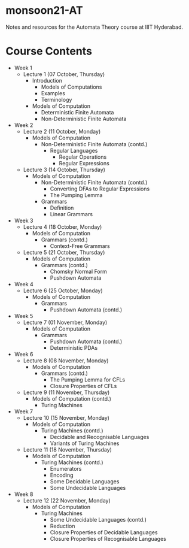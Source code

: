 # monsoon21-AT
Notes and resources for the Automata Theory course at IIIT Hyderabad.

# Course Contents
* Week 1
    - Lecture 1 (07 October, Thursday)
        - Introduction
            - Models of Computations
            - Examples
            - Terminology
        - Models of Computation
            - Deterministic Finite Automata
            - Non-Deterministic Finite Automata
* Week 2
    - Lecture 2 (11 October, Monday)
        - Models of Computation
            - Non-Deterministic Finite Automata (contd.)
                - Regular Languages
                    - Regular Operations
                    - Regular Expressions
    - Lecture 3 (14 October, Thursday)
        - Models of Computation
            - Non-Deterministic Finite Automata (contd.)
                - Converting DFAs to Regular Expressions
                - The Pumping Lemma
            - Grammars
                - Definition
                - Linear Grammars
* Week 3
    - Lecture 4 (18 October, Monday)
        - Models of Computation
            - Grammars (contd.)
                - Context-Free Grammars
    - Lecture 5 (21 October, Thursday)
        - Models of Computation
            - Grammars (contd.)
                - Chomsky Normal Form
                - Pushdown Automata
* Week 4
    - Lecture 6 (25 October, Monday)
        - Models of Computation
            - Grammars
                - Pushdown Automata (contd.)
* Week 5
    - Lecture 7 (01 November, Monday)
        - Models of Computation
            - Grammars
                - Pushdown Automata (contd.)
                - Deterministic PDAs
* Week 6
    - Lecture 8 (08 November, Monday)
        - Models of Computation
            - Grammars (contd.)
                - The Pumping Lemma for CFLs
                - Closure Properties of CFLs
    - Lecture 9 (11 November, Thursday)
        - Models of Computation (contd.)
            - Turing Machines
* Week 7
    - Lecture 10 (15 November, Monday)
        - Models of Computation
            - Turing Machines (contd.)
                - Decidable and Recognisable Languages
                - Variants of Turing Machines
    - Lecture 11 (18 November, Thursday)
        - Models of Computation
            - Turing Machines (contd.)
                - Enumerators
                - Encoding
                - Some Decidable Languages
                - Some Undecidable Languages
* Week 8
    * Lecture 12 (22 November, Monday)
        - Models of Computation
            - Turing Machines
                - Some Undecidable Languages (contd.)
                - Reduction
                - Closure Properties of Decidable Languages
                - Closure Properties of Recognisable Languages
